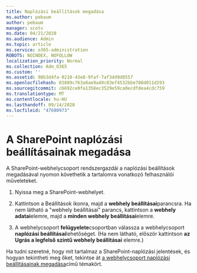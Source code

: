 ```yaml
---
title: Naplózási beállítások megadása
ms.author: pebaum
author: pebaum
manager: scotv
ms.date: 04/21/2020
ms.audience: Admin
ms.topic: article
ms.service: o365-administration
ROBOTS: NOINDEX, NOFOLLOW
localization_priority: Normal
ms.collection: Adm_O365
ms.custom: ''
ms.assetid: 98b3d4fa-9210-43e8-9faf-7af3dd9d8557
ms.openlocfilehash: 03889c763a8ae9a49c83ef4532bbe788d011d293
ms.sourcegitcommit: c6692ce0fa1358ec3529e59ca0ecdfdea4cdc759
ms.translationtype: MT
ms.contentlocale: hu-HU
ms.lasthandoff: 09/14/2020
ms.locfileid: "47680973"
---
```

# <a name="configure-sharepoint-audit-settings"></a>A SharePoint naplózási beállításainak megadása

A SharePoint-webhelycsoport rendszergazdái a naplózási beállítások megadásával nyomon követhetik a tartalomra vonatkozó felhasználói műveleteket.
  
1. Nyissa meg a SharePoint-webhelyet.
    
2. Kattintson a Beállítások ikonra, majd a **webhely beállításai**parancsra. Ha nem látható a "webhely beállításai" parancs, kattintson a **webhely adatai**elemre, majd a **minden webhely beállításai**elemre.
    
3. A webhelycsoport **felügyelete**csoportban válassza a webhelycsoport **naplózási beállításai**lehetőséget. (Ha nem látható, először kattintson **az Ugrás a legfelső szintű webhely beállításai** elemre.) 
    
Ha tudni szeretné, hogy mit tartalmaz a SharePoint-naplózási jelentések, és hogyan tekintheti meg őket, tekintse át [a webhelycsoport naplózási beállításainak megadása](https://go.microsoft.com/fwlink/?linkid=404050)című témakört.
  

